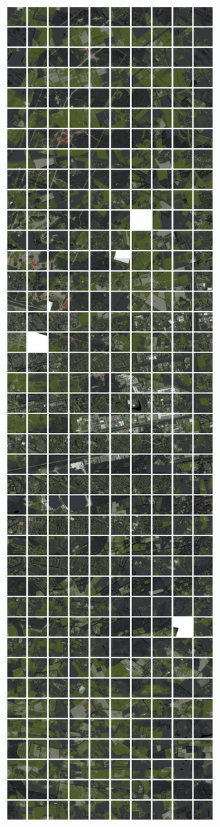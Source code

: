 <html>
<div>
<img src="https://github.com/HakkaTjakka/NL_TILE_MAP/blob/main/18/621/-1025/r.6210.-10250.png" height="44" width="44">
<img src="https://github.com/HakkaTjakka/NL_TILE_MAP/blob/main/18/621/-1025/r.6211.-10250.png" height="44" width="44">
<img src="https://github.com/HakkaTjakka/NL_TILE_MAP/blob/main/18/621/-1025/r.6212.-10250.png" height="44" width="44">
<img src="https://github.com/HakkaTjakka/NL_TILE_MAP/blob/main/18/621/-1025/r.6213.-10250.png" height="44" width="44">
<img src="https://github.com/HakkaTjakka/NL_TILE_MAP/blob/main/18/621/-1025/r.6214.-10250.png" height="44" width="44">
<img src="https://github.com/HakkaTjakka/NL_TILE_MAP/blob/main/18/621/-1025/r.6215.-10250.png" height="44" width="44">
<img src="https://github.com/HakkaTjakka/NL_TILE_MAP/blob/main/18/621/-1025/r.6216.-10250.png" height="44" width="44">
<img src="https://github.com/HakkaTjakka/NL_TILE_MAP/blob/main/18/621/-1025/r.6217.-10250.png" height="44" width="44">
<img src="https://github.com/HakkaTjakka/NL_TILE_MAP/blob/main/18/621/-1025/r.6218.-10250.png" height="44" width="44">
<img src="https://github.com/HakkaTjakka/NL_TILE_MAP/blob/main/18/621/-1025/r.6219.-10250.png" height="44" width="44">
<img src="https://github.com/HakkaTjakka/NL_TILE_MAP/blob/main/18/622/-1025/r.6220.-10250.png" height="44" width="44">
<img src="https://github.com/HakkaTjakka/NL_TILE_MAP/blob/main/18/622/-1025/r.6221.-10250.png" height="44" width="44">
<img src="https://github.com/HakkaTjakka/NL_TILE_MAP/blob/main/18/622/-1025/r.6222.-10250.png" height="44" width="44">
<img src="https://github.com/HakkaTjakka/NL_TILE_MAP/blob/main/18/622/-1025/r.6223.-10250.png" height="44" width="44">
<img src="https://github.com/HakkaTjakka/NL_TILE_MAP/blob/main/18/622/-1025/r.6224.-10250.png" height="44" width="44">
<img src="https://github.com/HakkaTjakka/NL_TILE_MAP/blob/main/18/622/-1025/r.6225.-10250.png" height="44" width="44">
<img src="https://github.com/HakkaTjakka/NL_TILE_MAP/blob/main/18/622/-1025/r.6226.-10250.png" height="44" width="44">
<img src="https://github.com/HakkaTjakka/NL_TILE_MAP/blob/main/18/622/-1025/r.6227.-10250.png" height="44" width="44">
<img src="https://github.com/HakkaTjakka/NL_TILE_MAP/blob/main/18/622/-1025/r.6228.-10250.png" height="44" width="44">
<img src="https://github.com/HakkaTjakka/NL_TILE_MAP/blob/main/18/622/-1025/r.6229.-10250.png" height="44" width="44">
<br>
<img src="https://github.com/HakkaTjakka/NL_TILE_MAP/blob/main/18/621/-1025/r.6210.-10249.png" height="44" width="44">
<img src="https://github.com/HakkaTjakka/NL_TILE_MAP/blob/main/18/621/-1025/r.6211.-10249.png" height="44" width="44">
<img src="https://github.com/HakkaTjakka/NL_TILE_MAP/blob/main/18/621/-1025/r.6212.-10249.png" height="44" width="44">
<img src="https://github.com/HakkaTjakka/NL_TILE_MAP/blob/main/18/621/-1025/r.6213.-10249.png" height="44" width="44">
<img src="https://github.com/HakkaTjakka/NL_TILE_MAP/blob/main/18/621/-1025/r.6214.-10249.png" height="44" width="44">
<img src="https://github.com/HakkaTjakka/NL_TILE_MAP/blob/main/18/621/-1025/r.6215.-10249.png" height="44" width="44">
<img src="https://github.com/HakkaTjakka/NL_TILE_MAP/blob/main/18/621/-1025/r.6216.-10249.png" height="44" width="44">
<img src="https://github.com/HakkaTjakka/NL_TILE_MAP/blob/main/18/621/-1025/r.6217.-10249.png" height="44" width="44">
<img src="https://github.com/HakkaTjakka/NL_TILE_MAP/blob/main/18/621/-1025/r.6218.-10249.png" height="44" width="44">
<img src="https://github.com/HakkaTjakka/NL_TILE_MAP/blob/main/18/621/-1025/r.6219.-10249.png" height="44" width="44">
<img src="https://github.com/HakkaTjakka/NL_TILE_MAP/blob/main/18/622/-1025/r.6220.-10249.png" height="44" width="44">
<img src="https://github.com/HakkaTjakka/NL_TILE_MAP/blob/main/18/622/-1025/r.6221.-10249.png" height="44" width="44">
<img src="https://github.com/HakkaTjakka/NL_TILE_MAP/blob/main/18/622/-1025/r.6222.-10249.png" height="44" width="44">
<img src="https://github.com/HakkaTjakka/NL_TILE_MAP/blob/main/18/622/-1025/r.6223.-10249.png" height="44" width="44">
<img src="https://github.com/HakkaTjakka/NL_TILE_MAP/blob/main/18/622/-1025/r.6224.-10249.png" height="44" width="44">
<img src="https://github.com/HakkaTjakka/NL_TILE_MAP/blob/main/18/622/-1025/r.6225.-10249.png" height="44" width="44">
<img src="https://github.com/HakkaTjakka/NL_TILE_MAP/blob/main/18/622/-1025/r.6226.-10249.png" height="44" width="44">
<img src="https://github.com/HakkaTjakka/NL_TILE_MAP/blob/main/18/622/-1025/r.6227.-10249.png" height="44" width="44">
<img src="https://github.com/HakkaTjakka/NL_TILE_MAP/blob/main/18/622/-1025/r.6228.-10249.png" height="44" width="44">
<img src="https://github.com/HakkaTjakka/NL_TILE_MAP/blob/main/18/622/-1025/r.6229.-10249.png" height="44" width="44">
<br>
<img src="https://github.com/HakkaTjakka/NL_TILE_MAP/blob/main/18/621/-1025/r.6210.-10248.png" height="44" width="44">
<img src="https://github.com/HakkaTjakka/NL_TILE_MAP/blob/main/18/621/-1025/r.6211.-10248.png" height="44" width="44">
<img src="https://github.com/HakkaTjakka/NL_TILE_MAP/blob/main/18/621/-1025/r.6212.-10248.png" height="44" width="44">
<img src="https://github.com/HakkaTjakka/NL_TILE_MAP/blob/main/18/621/-1025/r.6213.-10248.png" height="44" width="44">
<img src="https://github.com/HakkaTjakka/NL_TILE_MAP/blob/main/18/621/-1025/r.6214.-10248.png" height="44" width="44">
<img src="https://github.com/HakkaTjakka/NL_TILE_MAP/blob/main/18/621/-1025/r.6215.-10248.png" height="44" width="44">
<img src="https://github.com/HakkaTjakka/NL_TILE_MAP/blob/main/18/621/-1025/r.6216.-10248.png" height="44" width="44">
<img src="https://github.com/HakkaTjakka/NL_TILE_MAP/blob/main/18/621/-1025/r.6217.-10248.png" height="44" width="44">
<img src="https://github.com/HakkaTjakka/NL_TILE_MAP/blob/main/18/621/-1025/r.6218.-10248.png" height="44" width="44">
<img src="https://github.com/HakkaTjakka/NL_TILE_MAP/blob/main/18/621/-1025/r.6219.-10248.png" height="44" width="44">
<img src="https://github.com/HakkaTjakka/NL_TILE_MAP/blob/main/18/622/-1025/r.6220.-10248.png" height="44" width="44">
<img src="https://github.com/HakkaTjakka/NL_TILE_MAP/blob/main/18/622/-1025/r.6221.-10248.png" height="44" width="44">
<img src="https://github.com/HakkaTjakka/NL_TILE_MAP/blob/main/18/622/-1025/r.6222.-10248.png" height="44" width="44">
<img src="https://github.com/HakkaTjakka/NL_TILE_MAP/blob/main/18/622/-1025/r.6223.-10248.png" height="44" width="44">
<img src="https://github.com/HakkaTjakka/NL_TILE_MAP/blob/main/18/622/-1025/r.6224.-10248.png" height="44" width="44">
<img src="https://github.com/HakkaTjakka/NL_TILE_MAP/blob/main/18/622/-1025/r.6225.-10248.png" height="44" width="44">
<img src="https://github.com/HakkaTjakka/NL_TILE_MAP/blob/main/18/622/-1025/r.6226.-10248.png" height="44" width="44">
<img src="https://github.com/HakkaTjakka/NL_TILE_MAP/blob/main/18/622/-1025/r.6227.-10248.png" height="44" width="44">
<img src="https://github.com/HakkaTjakka/NL_TILE_MAP/blob/main/18/622/-1025/r.6228.-10248.png" height="44" width="44">
<img src="https://github.com/HakkaTjakka/NL_TILE_MAP/blob/main/18/622/-1025/r.6229.-10248.png" height="44" width="44">
<br>
<img src="https://github.com/HakkaTjakka/NL_TILE_MAP/blob/main/18/621/-1025/r.6210.-10247.png" height="44" width="44">
<img src="https://github.com/HakkaTjakka/NL_TILE_MAP/blob/main/18/621/-1025/r.6211.-10247.png" height="44" width="44">
<img src="https://github.com/HakkaTjakka/NL_TILE_MAP/blob/main/18/621/-1025/r.6212.-10247.png" height="44" width="44">
<img src="https://github.com/HakkaTjakka/NL_TILE_MAP/blob/main/18/621/-1025/r.6213.-10247.png" height="44" width="44">
<img src="https://github.com/HakkaTjakka/NL_TILE_MAP/blob/main/18/621/-1025/r.6214.-10247.png" height="44" width="44">
<img src="https://github.com/HakkaTjakka/NL_TILE_MAP/blob/main/18/621/-1025/r.6215.-10247.png" height="44" width="44">
<img src="https://github.com/HakkaTjakka/NL_TILE_MAP/blob/main/18/621/-1025/r.6216.-10247.png" height="44" width="44">
<img src="https://github.com/HakkaTjakka/NL_TILE_MAP/blob/main/18/621/-1025/r.6217.-10247.png" height="44" width="44">
<img src="https://github.com/HakkaTjakka/NL_TILE_MAP/blob/main/18/621/-1025/r.6218.-10247.png" height="44" width="44">
<img src="https://github.com/HakkaTjakka/NL_TILE_MAP/blob/main/18/621/-1025/r.6219.-10247.png" height="44" width="44">
<img src="https://github.com/HakkaTjakka/NL_TILE_MAP/blob/main/18/622/-1025/r.6220.-10247.png" height="44" width="44">
<img src="https://github.com/HakkaTjakka/NL_TILE_MAP/blob/main/18/622/-1025/r.6221.-10247.png" height="44" width="44">
<img src="https://github.com/HakkaTjakka/NL_TILE_MAP/blob/main/18/622/-1025/r.6222.-10247.png" height="44" width="44">
<img src="https://github.com/HakkaTjakka/NL_TILE_MAP/blob/main/18/622/-1025/r.6223.-10247.png" height="44" width="44">
<img src="https://github.com/HakkaTjakka/NL_TILE_MAP/blob/main/18/622/-1025/r.6224.-10247.png" height="44" width="44">
<img src="https://github.com/HakkaTjakka/NL_TILE_MAP/blob/main/18/622/-1025/r.6225.-10247.png" height="44" width="44">
<img src="https://github.com/HakkaTjakka/NL_TILE_MAP/blob/main/18/622/-1025/r.6226.-10247.png" height="44" width="44">
<img src="https://github.com/HakkaTjakka/NL_TILE_MAP/blob/main/18/622/-1025/r.6227.-10247.png" height="44" width="44">
<img src="https://github.com/HakkaTjakka/NL_TILE_MAP/blob/main/18/622/-1025/r.6228.-10247.png" height="44" width="44">
<img src="https://github.com/HakkaTjakka/NL_TILE_MAP/blob/main/18/622/-1025/r.6229.-10247.png" height="44" width="44">
<br>
<img src="https://github.com/HakkaTjakka/NL_TILE_MAP/blob/main/18/621/-1025/r.6210.-10246.png" height="44" width="44">
<img src="https://github.com/HakkaTjakka/NL_TILE_MAP/blob/main/18/621/-1025/r.6211.-10246.png" height="44" width="44">
<img src="https://github.com/HakkaTjakka/NL_TILE_MAP/blob/main/18/621/-1025/r.6212.-10246.png" height="44" width="44">
<img src="https://github.com/HakkaTjakka/NL_TILE_MAP/blob/main/18/621/-1025/r.6213.-10246.png" height="44" width="44">
<img src="https://github.com/HakkaTjakka/NL_TILE_MAP/blob/main/18/621/-1025/r.6214.-10246.png" height="44" width="44">
<img src="https://github.com/HakkaTjakka/NL_TILE_MAP/blob/main/18/621/-1025/r.6215.-10246.png" height="44" width="44">
<img src="https://github.com/HakkaTjakka/NL_TILE_MAP/blob/main/18/621/-1025/r.6216.-10246.png" height="44" width="44">
<img src="https://github.com/HakkaTjakka/NL_TILE_MAP/blob/main/18/621/-1025/r.6217.-10246.png" height="44" width="44">
<img src="https://github.com/HakkaTjakka/NL_TILE_MAP/blob/main/18/621/-1025/r.6218.-10246.png" height="44" width="44">
<img src="https://github.com/HakkaTjakka/NL_TILE_MAP/blob/main/18/621/-1025/r.6219.-10246.png" height="44" width="44">
<img src="https://github.com/HakkaTjakka/NL_TILE_MAP/blob/main/18/622/-1025/r.6220.-10246.png" height="44" width="44">
<img src="https://github.com/HakkaTjakka/NL_TILE_MAP/blob/main/18/622/-1025/r.6221.-10246.png" height="44" width="44">
<img src="https://github.com/HakkaTjakka/NL_TILE_MAP/blob/main/18/622/-1025/r.6222.-10246.png" height="44" width="44">
<img src="https://github.com/HakkaTjakka/NL_TILE_MAP/blob/main/18/622/-1025/r.6223.-10246.png" height="44" width="44">
<img src="https://github.com/HakkaTjakka/NL_TILE_MAP/blob/main/18/622/-1025/r.6224.-10246.png" height="44" width="44">
<img src="https://github.com/HakkaTjakka/NL_TILE_MAP/blob/main/18/622/-1025/r.6225.-10246.png" height="44" width="44">
<img src="https://github.com/HakkaTjakka/NL_TILE_MAP/blob/main/18/622/-1025/r.6226.-10246.png" height="44" width="44">
<img src="https://github.com/HakkaTjakka/NL_TILE_MAP/blob/main/18/622/-1025/r.6227.-10246.png" height="44" width="44">
<img src="https://github.com/HakkaTjakka/NL_TILE_MAP/blob/main/18/622/-1025/r.6228.-10246.png" height="44" width="44">
<img src="https://github.com/HakkaTjakka/NL_TILE_MAP/blob/main/18/622/-1025/r.6229.-10246.png" height="44" width="44">
<br>
<img src="https://github.com/HakkaTjakka/NL_TILE_MAP/blob/main/18/621/-1025/r.6210.-10245.png" height="44" width="44">
<img src="https://github.com/HakkaTjakka/NL_TILE_MAP/blob/main/18/621/-1025/r.6211.-10245.png" height="44" width="44">
<img src="https://github.com/HakkaTjakka/NL_TILE_MAP/blob/main/18/621/-1025/r.6212.-10245.png" height="44" width="44">
<img src="https://github.com/HakkaTjakka/NL_TILE_MAP/blob/main/18/621/-1025/r.6213.-10245.png" height="44" width="44">
<img src="https://github.com/HakkaTjakka/NL_TILE_MAP/blob/main/18/621/-1025/r.6214.-10245.png" height="44" width="44">
<img src="https://github.com/HakkaTjakka/NL_TILE_MAP/blob/main/18/621/-1025/r.6215.-10245.png" height="44" width="44">
<img src="https://github.com/HakkaTjakka/NL_TILE_MAP/blob/main/18/621/-1025/r.6216.-10245.png" height="44" width="44">
<img src="https://github.com/HakkaTjakka/NL_TILE_MAP/blob/main/18/621/-1025/r.6217.-10245.png" height="44" width="44">
<img src="https://github.com/HakkaTjakka/NL_TILE_MAP/blob/main/18/621/-1025/r.6218.-10245.png" height="44" width="44">
<img src="https://github.com/HakkaTjakka/NL_TILE_MAP/blob/main/18/621/-1025/r.6219.-10245.png" height="44" width="44">
<img src="https://github.com/HakkaTjakka/NL_TILE_MAP/blob/main/18/622/-1025/r.6220.-10245.png" height="44" width="44">
<img src="https://github.com/HakkaTjakka/NL_TILE_MAP/blob/main/18/622/-1025/r.6221.-10245.png" height="44" width="44">
<img src="https://github.com/HakkaTjakka/NL_TILE_MAP/blob/main/18/622/-1025/r.6222.-10245.png" height="44" width="44">
<img src="https://github.com/HakkaTjakka/NL_TILE_MAP/blob/main/18/622/-1025/r.6223.-10245.png" height="44" width="44">
<img src="https://github.com/HakkaTjakka/NL_TILE_MAP/blob/main/18/622/-1025/r.6224.-10245.png" height="44" width="44">
<img src="https://github.com/HakkaTjakka/NL_TILE_MAP/blob/main/18/622/-1025/r.6225.-10245.png" height="44" width="44">
<img src="https://github.com/HakkaTjakka/NL_TILE_MAP/blob/main/18/622/-1025/r.6226.-10245.png" height="44" width="44">
<img src="https://github.com/HakkaTjakka/NL_TILE_MAP/blob/main/18/622/-1025/r.6227.-10245.png" height="44" width="44">
<img src="https://github.com/HakkaTjakka/NL_TILE_MAP/blob/main/18/622/-1025/r.6228.-10245.png" height="44" width="44">
<img src="https://github.com/HakkaTjakka/NL_TILE_MAP/blob/main/18/622/-1025/r.6229.-10245.png" height="44" width="44">
<br>
<img src="https://github.com/HakkaTjakka/NL_TILE_MAP/blob/main/18/621/-1025/r.6210.-10244.png" height="44" width="44">
<img src="https://github.com/HakkaTjakka/NL_TILE_MAP/blob/main/18/621/-1025/r.6211.-10244.png" height="44" width="44">
<img src="https://github.com/HakkaTjakka/NL_TILE_MAP/blob/main/18/621/-1025/r.6212.-10244.png" height="44" width="44">
<img src="https://github.com/HakkaTjakka/NL_TILE_MAP/blob/main/18/621/-1025/r.6213.-10244.png" height="44" width="44">
<img src="https://github.com/HakkaTjakka/NL_TILE_MAP/blob/main/18/621/-1025/r.6214.-10244.png" height="44" width="44">
<img src="https://github.com/HakkaTjakka/NL_TILE_MAP/blob/main/18/621/-1025/r.6215.-10244.png" height="44" width="44">
<img src="https://github.com/HakkaTjakka/NL_TILE_MAP/blob/main/18/621/-1025/r.6216.-10244.png" height="44" width="44">
<img src="https://github.com/HakkaTjakka/NL_TILE_MAP/blob/main/18/621/-1025/r.6217.-10244.png" height="44" width="44">
<img src="https://github.com/HakkaTjakka/NL_TILE_MAP/blob/main/18/621/-1025/r.6218.-10244.png" height="44" width="44">
<img src="https://github.com/HakkaTjakka/NL_TILE_MAP/blob/main/18/621/-1025/r.6219.-10244.png" height="44" width="44">
<img src="https://github.com/HakkaTjakka/NL_TILE_MAP/blob/main/18/622/-1025/r.6220.-10244.png" height="44" width="44">
<img src="https://github.com/HakkaTjakka/NL_TILE_MAP/blob/main/18/622/-1025/r.6221.-10244.png" height="44" width="44">
<img src="https://github.com/HakkaTjakka/NL_TILE_MAP/blob/main/18/622/-1025/r.6222.-10244.png" height="44" width="44">
<img src="https://github.com/HakkaTjakka/NL_TILE_MAP/blob/main/18/622/-1025/r.6223.-10244.png" height="44" width="44">
<img src="https://github.com/HakkaTjakka/NL_TILE_MAP/blob/main/18/622/-1025/r.6224.-10244.png" height="44" width="44">
<img src="https://github.com/HakkaTjakka/NL_TILE_MAP/blob/main/18/622/-1025/r.6225.-10244.png" height="44" width="44">
<img src="https://github.com/HakkaTjakka/NL_TILE_MAP/blob/main/18/622/-1025/r.6226.-10244.png" height="44" width="44">
<img src="https://github.com/HakkaTjakka/NL_TILE_MAP/blob/main/18/622/-1025/r.6227.-10244.png" height="44" width="44">
<img src="https://github.com/HakkaTjakka/NL_TILE_MAP/blob/main/18/622/-1025/r.6228.-10244.png" height="44" width="44">
<img src="https://github.com/HakkaTjakka/NL_TILE_MAP/blob/main/18/622/-1025/r.6229.-10244.png" height="44" width="44">
<br>
<img src="https://github.com/HakkaTjakka/NL_TILE_MAP/blob/main/18/621/-1025/r.6210.-10243.png" height="44" width="44">
<img src="https://github.com/HakkaTjakka/NL_TILE_MAP/blob/main/18/621/-1025/r.6211.-10243.png" height="44" width="44">
<img src="https://github.com/HakkaTjakka/NL_TILE_MAP/blob/main/18/621/-1025/r.6212.-10243.png" height="44" width="44">
<img src="https://github.com/HakkaTjakka/NL_TILE_MAP/blob/main/18/621/-1025/r.6213.-10243.png" height="44" width="44">
<img src="https://github.com/HakkaTjakka/NL_TILE_MAP/blob/main/18/621/-1025/r.6214.-10243.png" height="44" width="44">
<img src="https://github.com/HakkaTjakka/NL_TILE_MAP/blob/main/18/621/-1025/r.6215.-10243.png" height="44" width="44">
<img src="https://github.com/HakkaTjakka/NL_TILE_MAP/blob/main/18/621/-1025/r.6216.-10243.png" height="44" width="44">
<img src="https://github.com/HakkaTjakka/NL_TILE_MAP/blob/main/18/621/-1025/r.6217.-10243.png" height="44" width="44">
<img src="https://github.com/HakkaTjakka/NL_TILE_MAP/blob/main/18/621/-1025/r.6218.-10243.png" height="44" width="44">
<img src="https://github.com/HakkaTjakka/NL_TILE_MAP/blob/main/18/621/-1025/r.6219.-10243.png" height="44" width="44">
<img src="https://github.com/HakkaTjakka/NL_TILE_MAP/blob/main/18/622/-1025/r.6220.-10243.png" height="44" width="44">
<img src="https://github.com/HakkaTjakka/NL_TILE_MAP/blob/main/18/622/-1025/r.6221.-10243.png" height="44" width="44">
<img src="https://github.com/HakkaTjakka/NL_TILE_MAP/blob/main/18/622/-1025/r.6222.-10243.png" height="44" width="44">
<img src="https://github.com/HakkaTjakka/NL_TILE_MAP/blob/main/18/622/-1025/r.6223.-10243.png" height="44" width="44">
<img src="https://github.com/HakkaTjakka/NL_TILE_MAP/blob/main/18/622/-1025/r.6224.-10243.png" height="44" width="44">
<img src="https://github.com/HakkaTjakka/NL_TILE_MAP/blob/main/18/622/-1025/r.6225.-10243.png" height="44" width="44">
<img src="https://github.com/HakkaTjakka/NL_TILE_MAP/blob/main/18/622/-1025/r.6226.-10243.png" height="44" width="44">
<img src="https://github.com/HakkaTjakka/NL_TILE_MAP/blob/main/18/622/-1025/r.6227.-10243.png" height="44" width="44">
<img src="https://github.com/HakkaTjakka/NL_TILE_MAP/blob/main/18/622/-1025/r.6228.-10243.png" height="44" width="44">
<img src="https://github.com/HakkaTjakka/NL_TILE_MAP/blob/main/18/622/-1025/r.6229.-10243.png" height="44" width="44">
<br>
<img src="https://github.com/HakkaTjakka/NL_TILE_MAP/blob/main/18/621/-1025/r.6210.-10242.png" height="44" width="44">
<img src="https://github.com/HakkaTjakka/NL_TILE_MAP/blob/main/18/621/-1025/r.6211.-10242.png" height="44" width="44">
<img src="https://github.com/HakkaTjakka/NL_TILE_MAP/blob/main/18/621/-1025/r.6212.-10242.png" height="44" width="44">
<img src="https://github.com/HakkaTjakka/NL_TILE_MAP/blob/main/18/621/-1025/r.6213.-10242.png" height="44" width="44">
<img src="https://github.com/HakkaTjakka/NL_TILE_MAP/blob/main/18/621/-1025/r.6214.-10242.png" height="44" width="44">
<img src="https://github.com/HakkaTjakka/NL_TILE_MAP/blob/main/18/621/-1025/r.6215.-10242.png" height="44" width="44">
<img src="https://github.com/HakkaTjakka/NL_TILE_MAP/blob/main/18/621/-1025/r.6216.-10242.png" height="44" width="44">
<img src="https://github.com/HakkaTjakka/NL_TILE_MAP/blob/main/18/621/-1025/r.6217.-10242.png" height="44" width="44">
<img src="https://github.com/HakkaTjakka/NL_TILE_MAP/blob/main/18/621/-1025/r.6218.-10242.png" height="44" width="44">
<img src="https://github.com/HakkaTjakka/NL_TILE_MAP/blob/main/18/621/-1025/r.6219.-10242.png" height="44" width="44">
<img src="https://github.com/HakkaTjakka/NL_TILE_MAP/blob/main/18/622/-1025/r.6220.-10242.png" height="44" width="44">
<img src="https://github.com/HakkaTjakka/NL_TILE_MAP/blob/main/18/622/-1025/r.6221.-10242.png" height="44" width="44">
<img src="https://github.com/HakkaTjakka/NL_TILE_MAP/blob/main/18/622/-1025/r.6222.-10242.png" height="44" width="44">
<img src="https://github.com/HakkaTjakka/NL_TILE_MAP/blob/main/18/622/-1025/r.6223.-10242.png" height="44" width="44">
<img src="https://github.com/HakkaTjakka/NL_TILE_MAP/blob/main/18/622/-1025/r.6224.-10242.png" height="44" width="44">
<img src="https://github.com/HakkaTjakka/NL_TILE_MAP/blob/main/18/622/-1025/r.6225.-10242.png" height="44" width="44">
<img src="https://github.com/HakkaTjakka/NL_TILE_MAP/blob/main/18/622/-1025/r.6226.-10242.png" height="44" width="44">
<img src="https://github.com/HakkaTjakka/NL_TILE_MAP/blob/main/18/622/-1025/r.6227.-10242.png" height="44" width="44">
<img src="https://github.com/HakkaTjakka/NL_TILE_MAP/blob/main/18/622/-1025/r.6228.-10242.png" height="44" width="44">
<img src="https://github.com/HakkaTjakka/NL_TILE_MAP/blob/main/18/622/-1025/r.6229.-10242.png" height="44" width="44">
<br>
<img src="https://github.com/HakkaTjakka/NL_TILE_MAP/blob/main/18/621/-1025/r.6210.-10241.png" height="44" width="44">
<img src="https://github.com/HakkaTjakka/NL_TILE_MAP/blob/main/18/621/-1025/r.6211.-10241.png" height="44" width="44">
<img src="https://github.com/HakkaTjakka/NL_TILE_MAP/blob/main/18/621/-1025/r.6212.-10241.png" height="44" width="44">
<img src="https://github.com/HakkaTjakka/NL_TILE_MAP/blob/main/18/621/-1025/r.6213.-10241.png" height="44" width="44">
<img src="https://github.com/HakkaTjakka/NL_TILE_MAP/blob/main/18/621/-1025/r.6214.-10241.png" height="44" width="44">
<img src="https://github.com/HakkaTjakka/NL_TILE_MAP/blob/main/18/621/-1025/r.6215.-10241.png" height="44" width="44">
<img src="https://github.com/HakkaTjakka/NL_TILE_MAP/blob/main/18/621/-1025/r.6216.-10241.png" height="44" width="44">
<img src="https://github.com/HakkaTjakka/NL_TILE_MAP/blob/main/18/621/-1025/r.6217.-10241.png" height="44" width="44">
<img src="https://github.com/HakkaTjakka/NL_TILE_MAP/blob/main/18/621/-1025/r.6218.-10241.png" height="44" width="44">
<img src="https://github.com/HakkaTjakka/NL_TILE_MAP/blob/main/18/621/-1025/r.6219.-10241.png" height="44" width="44">
<img src="https://github.com/HakkaTjakka/NL_TILE_MAP/blob/main/18/622/-1025/r.6220.-10241.png" height="44" width="44">
<img src="https://github.com/HakkaTjakka/NL_TILE_MAP/blob/main/18/622/-1025/r.6221.-10241.png" height="44" width="44">
<img src="https://github.com/HakkaTjakka/NL_TILE_MAP/blob/main/18/622/-1025/r.6222.-10241.png" height="44" width="44">
<img src="https://github.com/HakkaTjakka/NL_TILE_MAP/blob/main/18/622/-1025/r.6223.-10241.png" height="44" width="44">
<img src="https://github.com/HakkaTjakka/NL_TILE_MAP/blob/main/18/622/-1025/r.6224.-10241.png" height="44" width="44">
<img src="https://github.com/HakkaTjakka/NL_TILE_MAP/blob/main/18/622/-1025/r.6225.-10241.png" height="44" width="44">
<img src="https://github.com/HakkaTjakka/NL_TILE_MAP/blob/main/18/622/-1025/r.6226.-10241.png" height="44" width="44">
<img src="https://github.com/HakkaTjakka/NL_TILE_MAP/blob/main/18/622/-1025/r.6227.-10241.png" height="44" width="44">
<img src="https://github.com/HakkaTjakka/NL_TILE_MAP/blob/main/18/622/-1025/r.6228.-10241.png" height="44" width="44">
<img src="https://github.com/HakkaTjakka/NL_TILE_MAP/blob/main/18/622/-1025/r.6229.-10241.png" height="44" width="44">
<br>
<img src="https://github.com/HakkaTjakka/NL_TILE_MAP/blob/main/18/621/-1024/r.6210.-10240.png" height="44" width="44">
<img src="https://github.com/HakkaTjakka/NL_TILE_MAP/blob/main/18/621/-1024/r.6211.-10240.png" height="44" width="44">
<img src="https://github.com/HakkaTjakka/NL_TILE_MAP/blob/main/18/621/-1024/r.6212.-10240.png" height="44" width="44">
<img src="https://github.com/HakkaTjakka/NL_TILE_MAP/blob/main/18/621/-1024/r.6213.-10240.png" height="44" width="44">
<img src="https://github.com/HakkaTjakka/NL_TILE_MAP/blob/main/18/621/-1024/r.6214.-10240.png" height="44" width="44">
<img src="https://github.com/HakkaTjakka/NL_TILE_MAP/blob/main/18/621/-1024/r.6215.-10240.png" height="44" width="44">
<img src="https://github.com/HakkaTjakka/NL_TILE_MAP/blob/main/18/621/-1024/r.6216.-10240.png" height="44" width="44">
<img src="https://github.com/HakkaTjakka/NL_TILE_MAP/blob/main/18/621/-1024/r.6217.-10240.png" height="44" width="44">
<img src="https://github.com/HakkaTjakka/NL_TILE_MAP/blob/main/18/621/-1024/r.6218.-10240.png" height="44" width="44">
<img src="https://github.com/HakkaTjakka/NL_TILE_MAP/blob/main/18/621/-1024/r.6219.-10240.png" height="44" width="44">
<img src="https://github.com/HakkaTjakka/NL_TILE_MAP/blob/main/18/622/-1024/r.6220.-10240.png" height="44" width="44">
<img src="https://github.com/HakkaTjakka/NL_TILE_MAP/blob/main/18/622/-1024/r.6221.-10240.png" height="44" width="44">
<img src="https://github.com/HakkaTjakka/NL_TILE_MAP/blob/main/18/622/-1024/r.6222.-10240.png" height="44" width="44">
<img src="https://github.com/HakkaTjakka/NL_TILE_MAP/blob/main/18/622/-1024/r.6223.-10240.png" height="44" width="44">
<img src="https://github.com/HakkaTjakka/NL_TILE_MAP/blob/main/18/622/-1024/r.6224.-10240.png" height="44" width="44">
<img src="https://github.com/HakkaTjakka/NL_TILE_MAP/blob/main/18/622/-1024/r.6225.-10240.png" height="44" width="44">
<img src="https://github.com/HakkaTjakka/NL_TILE_MAP/blob/main/18/622/-1024/r.6226.-10240.png" height="44" width="44">
<img src="https://github.com/HakkaTjakka/NL_TILE_MAP/blob/main/18/622/-1024/r.6227.-10240.png" height="44" width="44">
<img src="https://github.com/HakkaTjakka/NL_TILE_MAP/blob/main/18/622/-1024/r.6228.-10240.png" height="44" width="44">
<img src="https://github.com/HakkaTjakka/NL_TILE_MAP/blob/main/18/622/-1024/r.6229.-10240.png" height="44" width="44">
<br>
<img src="https://github.com/HakkaTjakka/NL_TILE_MAP/blob/main/18/621/-1024/r.6210.-10239.png" height="44" width="44">
<img src="https://github.com/HakkaTjakka/NL_TILE_MAP/blob/main/18/621/-1024/r.6211.-10239.png" height="44" width="44">
<img src="https://github.com/HakkaTjakka/NL_TILE_MAP/blob/main/18/621/-1024/r.6212.-10239.png" height="44" width="44">
<img src="https://github.com/HakkaTjakka/NL_TILE_MAP/blob/main/18/621/-1024/r.6213.-10239.png" height="44" width="44">
<img src="https://github.com/HakkaTjakka/NL_TILE_MAP/blob/main/18/621/-1024/r.6214.-10239.png" height="44" width="44">
<img src="https://github.com/HakkaTjakka/NL_TILE_MAP/blob/main/18/621/-1024/r.6215.-10239.png" height="44" width="44">
<img src="https://github.com/HakkaTjakka/NL_TILE_MAP/blob/main/18/621/-1024/r.6216.-10239.png" height="44" width="44">
<img src="https://github.com/HakkaTjakka/NL_TILE_MAP/blob/main/18/621/-1024/r.6217.-10239.png" height="44" width="44">
<img src="https://github.com/HakkaTjakka/NL_TILE_MAP/blob/main/18/621/-1024/r.6218.-10239.png" height="44" width="44">
<img src="https://github.com/HakkaTjakka/NL_TILE_MAP/blob/main/18/621/-1024/r.6219.-10239.png" height="44" width="44">
<img src="https://github.com/HakkaTjakka/NL_TILE_MAP/blob/main/18/622/-1024/r.6220.-10239.png" height="44" width="44">
<img src="https://github.com/HakkaTjakka/NL_TILE_MAP/blob/main/18/622/-1024/r.6221.-10239.png" height="44" width="44">
<img src="https://github.com/HakkaTjakka/NL_TILE_MAP/blob/main/18/622/-1024/r.6222.-10239.png" height="44" width="44">
<img src="https://github.com/HakkaTjakka/NL_TILE_MAP/blob/main/18/622/-1024/r.6223.-10239.png" height="44" width="44">
<img src="https://github.com/HakkaTjakka/NL_TILE_MAP/blob/main/18/622/-1024/r.6224.-10239.png" height="44" width="44">
<img src="https://github.com/HakkaTjakka/NL_TILE_MAP/blob/main/18/622/-1024/r.6225.-10239.png" height="44" width="44">
<img src="https://github.com/HakkaTjakka/NL_TILE_MAP/blob/main/18/622/-1024/r.6226.-10239.png" height="44" width="44">
<img src="https://github.com/HakkaTjakka/NL_TILE_MAP/blob/main/18/622/-1024/r.6227.-10239.png" height="44" width="44">
<img src="https://github.com/HakkaTjakka/NL_TILE_MAP/blob/main/18/622/-1024/r.6228.-10239.png" height="44" width="44">
<img src="https://github.com/HakkaTjakka/NL_TILE_MAP/blob/main/18/622/-1024/r.6229.-10239.png" height="44" width="44">
<br>
<img src="https://github.com/HakkaTjakka/NL_TILE_MAP/blob/main/18/621/-1024/r.6210.-10238.png" height="44" width="44">
<img src="https://github.com/HakkaTjakka/NL_TILE_MAP/blob/main/18/621/-1024/r.6211.-10238.png" height="44" width="44">
<img src="https://github.com/HakkaTjakka/NL_TILE_MAP/blob/main/18/621/-1024/r.6212.-10238.png" height="44" width="44">
<img src="https://github.com/HakkaTjakka/NL_TILE_MAP/blob/main/18/621/-1024/r.6213.-10238.png" height="44" width="44">
<img src="https://github.com/HakkaTjakka/NL_TILE_MAP/blob/main/18/621/-1024/r.6214.-10238.png" height="44" width="44">
<img src="https://github.com/HakkaTjakka/NL_TILE_MAP/blob/main/18/621/-1024/r.6215.-10238.png" height="44" width="44">
<img src="https://github.com/HakkaTjakka/NL_TILE_MAP/blob/main/18/621/-1024/r.6216.-10238.png" height="44" width="44">
<img src="https://github.com/HakkaTjakka/NL_TILE_MAP/blob/main/18/621/-1024/r.6217.-10238.png" height="44" width="44">
<img src="https://github.com/HakkaTjakka/NL_TILE_MAP/blob/main/18/621/-1024/r.6218.-10238.png" height="44" width="44">
<img src="https://github.com/HakkaTjakka/NL_TILE_MAP/blob/main/18/621/-1024/r.6219.-10238.png" height="44" width="44">
<img src="https://github.com/HakkaTjakka/NL_TILE_MAP/blob/main/18/622/-1024/r.6220.-10238.png" height="44" width="44">
<img src="https://github.com/HakkaTjakka/NL_TILE_MAP/blob/main/18/622/-1024/r.6221.-10238.png" height="44" width="44">
<img src="https://github.com/HakkaTjakka/NL_TILE_MAP/blob/main/18/622/-1024/r.6222.-10238.png" height="44" width="44">
<img src="https://github.com/HakkaTjakka/NL_TILE_MAP/blob/main/18/622/-1024/r.6223.-10238.png" height="44" width="44">
<img src="https://github.com/HakkaTjakka/NL_TILE_MAP/blob/main/18/622/-1024/r.6224.-10238.png" height="44" width="44">
<img src="https://github.com/HakkaTjakka/NL_TILE_MAP/blob/main/18/622/-1024/r.6225.-10238.png" height="44" width="44">
<img src="https://github.com/HakkaTjakka/NL_TILE_MAP/blob/main/18/622/-1024/r.6226.-10238.png" height="44" width="44">
<img src="https://github.com/HakkaTjakka/NL_TILE_MAP/blob/main/18/622/-1024/r.6227.-10238.png" height="44" width="44">
<img src="https://github.com/HakkaTjakka/NL_TILE_MAP/blob/main/18/622/-1024/r.6228.-10238.png" height="44" width="44">
<img src="https://github.com/HakkaTjakka/NL_TILE_MAP/blob/main/18/622/-1024/r.6229.-10238.png" height="44" width="44">
<br>
<img src="https://github.com/HakkaTjakka/NL_TILE_MAP/blob/main/18/621/-1024/r.6210.-10237.png" height="44" width="44">
<img src="https://github.com/HakkaTjakka/NL_TILE_MAP/blob/main/18/621/-1024/r.6211.-10237.png" height="44" width="44">
<img src="https://github.com/HakkaTjakka/NL_TILE_MAP/blob/main/18/621/-1024/r.6212.-10237.png" height="44" width="44">
<img src="https://github.com/HakkaTjakka/NL_TILE_MAP/blob/main/18/621/-1024/r.6213.-10237.png" height="44" width="44">
<img src="https://github.com/HakkaTjakka/NL_TILE_MAP/blob/main/18/621/-1024/r.6214.-10237.png" height="44" width="44">
<img src="https://github.com/HakkaTjakka/NL_TILE_MAP/blob/main/18/621/-1024/r.6215.-10237.png" height="44" width="44">
<img src="https://github.com/HakkaTjakka/NL_TILE_MAP/blob/main/18/621/-1024/r.6216.-10237.png" height="44" width="44">
<img src="https://github.com/HakkaTjakka/NL_TILE_MAP/blob/main/18/621/-1024/r.6217.-10237.png" height="44" width="44">
<img src="https://github.com/HakkaTjakka/NL_TILE_MAP/blob/main/18/621/-1024/r.6218.-10237.png" height="44" width="44">
<img src="https://github.com/HakkaTjakka/NL_TILE_MAP/blob/main/18/621/-1024/r.6219.-10237.png" height="44" width="44">
<img src="https://github.com/HakkaTjakka/NL_TILE_MAP/blob/main/18/622/-1024/r.6220.-10237.png" height="44" width="44">
<img src="https://github.com/HakkaTjakka/NL_TILE_MAP/blob/main/18/622/-1024/r.6221.-10237.png" height="44" width="44">
<img src="https://github.com/HakkaTjakka/NL_TILE_MAP/blob/main/18/622/-1024/r.6222.-10237.png" height="44" width="44">
<img src="https://github.com/HakkaTjakka/NL_TILE_MAP/blob/main/18/622/-1024/r.6223.-10237.png" height="44" width="44">
<img src="https://github.com/HakkaTjakka/NL_TILE_MAP/blob/main/18/622/-1024/r.6224.-10237.png" height="44" width="44">
<img src="https://github.com/HakkaTjakka/NL_TILE_MAP/blob/main/18/622/-1024/r.6225.-10237.png" height="44" width="44">
<img src="https://github.com/HakkaTjakka/NL_TILE_MAP/blob/main/18/622/-1024/r.6226.-10237.png" height="44" width="44">
<img src="https://github.com/HakkaTjakka/NL_TILE_MAP/blob/main/18/622/-1024/r.6227.-10237.png" height="44" width="44">
<img src="https://github.com/HakkaTjakka/NL_TILE_MAP/blob/main/18/622/-1024/r.6228.-10237.png" height="44" width="44">
<img src="https://github.com/HakkaTjakka/NL_TILE_MAP/blob/main/18/622/-1024/r.6229.-10237.png" height="44" width="44">
<br>
<img src="https://github.com/HakkaTjakka/NL_TILE_MAP/blob/main/18/621/-1024/r.6210.-10236.png" height="44" width="44">
<img src="https://github.com/HakkaTjakka/NL_TILE_MAP/blob/main/18/621/-1024/r.6211.-10236.png" height="44" width="44">
<img src="https://github.com/HakkaTjakka/NL_TILE_MAP/blob/main/18/621/-1024/r.6212.-10236.png" height="44" width="44">
<img src="https://github.com/HakkaTjakka/NL_TILE_MAP/blob/main/18/621/-1024/r.6213.-10236.png" height="44" width="44">
<img src="https://github.com/HakkaTjakka/NL_TILE_MAP/blob/main/18/621/-1024/r.6214.-10236.png" height="44" width="44">
<img src="https://github.com/HakkaTjakka/NL_TILE_MAP/blob/main/18/621/-1024/r.6215.-10236.png" height="44" width="44">
<img src="https://github.com/HakkaTjakka/NL_TILE_MAP/blob/main/18/621/-1024/r.6216.-10236.png" height="44" width="44">
<img src="https://github.com/HakkaTjakka/NL_TILE_MAP/blob/main/18/621/-1024/r.6217.-10236.png" height="44" width="44">
<img src="https://github.com/HakkaTjakka/NL_TILE_MAP/blob/main/18/621/-1024/r.6218.-10236.png" height="44" width="44">
<img src="https://github.com/HakkaTjakka/NL_TILE_MAP/blob/main/18/621/-1024/r.6219.-10236.png" height="44" width="44">
<img src="https://github.com/HakkaTjakka/NL_TILE_MAP/blob/main/18/622/-1024/r.6220.-10236.png" height="44" width="44">
<img src="https://github.com/HakkaTjakka/NL_TILE_MAP/blob/main/18/622/-1024/r.6221.-10236.png" height="44" width="44">
<img src="https://github.com/HakkaTjakka/NL_TILE_MAP/blob/main/18/622/-1024/r.6222.-10236.png" height="44" width="44">
<img src="https://github.com/HakkaTjakka/NL_TILE_MAP/blob/main/18/622/-1024/r.6223.-10236.png" height="44" width="44">
<img src="https://github.com/HakkaTjakka/NL_TILE_MAP/blob/main/18/622/-1024/r.6224.-10236.png" height="44" width="44">
<img src="https://github.com/HakkaTjakka/NL_TILE_MAP/blob/main/18/622/-1024/r.6225.-10236.png" height="44" width="44">
<img src="https://github.com/HakkaTjakka/NL_TILE_MAP/blob/main/18/622/-1024/r.6226.-10236.png" height="44" width="44">
<img src="https://github.com/HakkaTjakka/NL_TILE_MAP/blob/main/18/622/-1024/r.6227.-10236.png" height="44" width="44">
<img src="https://github.com/HakkaTjakka/NL_TILE_MAP/blob/main/18/622/-1024/r.6228.-10236.png" height="44" width="44">
<img src="https://github.com/HakkaTjakka/NL_TILE_MAP/blob/main/18/622/-1024/r.6229.-10236.png" height="44" width="44">
<br>
<img src="https://github.com/HakkaTjakka/NL_TILE_MAP/blob/main/18/621/-1024/r.6210.-10235.png" height="44" width="44">
<img src="https://github.com/HakkaTjakka/NL_TILE_MAP/blob/main/18/621/-1024/r.6211.-10235.png" height="44" width="44">
<img src="https://github.com/HakkaTjakka/NL_TILE_MAP/blob/main/18/621/-1024/r.6212.-10235.png" height="44" width="44">
<img src="https://github.com/HakkaTjakka/NL_TILE_MAP/blob/main/18/621/-1024/r.6213.-10235.png" height="44" width="44">
<img src="https://github.com/HakkaTjakka/NL_TILE_MAP/blob/main/18/621/-1024/r.6214.-10235.png" height="44" width="44">
<img src="https://github.com/HakkaTjakka/NL_TILE_MAP/blob/main/18/621/-1024/r.6215.-10235.png" height="44" width="44">
<img src="https://github.com/HakkaTjakka/NL_TILE_MAP/blob/main/18/621/-1024/r.6216.-10235.png" height="44" width="44">
<img src="https://github.com/HakkaTjakka/NL_TILE_MAP/blob/main/18/621/-1024/r.6217.-10235.png" height="44" width="44">
<img src="https://github.com/HakkaTjakka/NL_TILE_MAP/blob/main/18/621/-1024/r.6218.-10235.png" height="44" width="44">
<img src="https://github.com/HakkaTjakka/NL_TILE_MAP/blob/main/18/621/-1024/r.6219.-10235.png" height="44" width="44">
<img src="https://github.com/HakkaTjakka/NL_TILE_MAP/blob/main/18/622/-1024/r.6220.-10235.png" height="44" width="44">
<img src="https://github.com/HakkaTjakka/NL_TILE_MAP/blob/main/18/622/-1024/r.6221.-10235.png" height="44" width="44">
<img src="https://github.com/HakkaTjakka/NL_TILE_MAP/blob/main/18/622/-1024/r.6222.-10235.png" height="44" width="44">
<img src="https://github.com/HakkaTjakka/NL_TILE_MAP/blob/main/18/622/-1024/r.6223.-10235.png" height="44" width="44">
<img src="https://github.com/HakkaTjakka/NL_TILE_MAP/blob/main/18/622/-1024/r.6224.-10235.png" height="44" width="44">
<img src="https://github.com/HakkaTjakka/NL_TILE_MAP/blob/main/18/622/-1024/r.6225.-10235.png" height="44" width="44">
<img src="https://github.com/HakkaTjakka/NL_TILE_MAP/blob/main/18/622/-1024/r.6226.-10235.png" height="44" width="44">
<img src="https://github.com/HakkaTjakka/NL_TILE_MAP/blob/main/18/622/-1024/r.6227.-10235.png" height="44" width="44">
<img src="https://github.com/HakkaTjakka/NL_TILE_MAP/blob/main/18/622/-1024/r.6228.-10235.png" height="44" width="44">
<img src="https://github.com/HakkaTjakka/NL_TILE_MAP/blob/main/18/622/-1024/r.6229.-10235.png" height="44" width="44">
<br>
<img src="https://github.com/HakkaTjakka/NL_TILE_MAP/blob/main/18/621/-1024/r.6210.-10234.png" height="44" width="44">
<img src="https://github.com/HakkaTjakka/NL_TILE_MAP/blob/main/18/621/-1024/r.6211.-10234.png" height="44" width="44">
<img src="https://github.com/HakkaTjakka/NL_TILE_MAP/blob/main/18/621/-1024/r.6212.-10234.png" height="44" width="44">
<img src="https://github.com/HakkaTjakka/NL_TILE_MAP/blob/main/18/621/-1024/r.6213.-10234.png" height="44" width="44">
<img src="https://github.com/HakkaTjakka/NL_TILE_MAP/blob/main/18/621/-1024/r.6214.-10234.png" height="44" width="44">
<img src="https://github.com/HakkaTjakka/NL_TILE_MAP/blob/main/18/621/-1024/r.6215.-10234.png" height="44" width="44">
<img src="https://github.com/HakkaTjakka/NL_TILE_MAP/blob/main/18/621/-1024/r.6216.-10234.png" height="44" width="44">
<img src="https://github.com/HakkaTjakka/NL_TILE_MAP/blob/main/18/621/-1024/r.6217.-10234.png" height="44" width="44">
<img src="https://github.com/HakkaTjakka/NL_TILE_MAP/blob/main/18/621/-1024/r.6218.-10234.png" height="44" width="44">
<img src="https://github.com/HakkaTjakka/NL_TILE_MAP/blob/main/18/621/-1024/r.6219.-10234.png" height="44" width="44">
<img src="https://github.com/HakkaTjakka/NL_TILE_MAP/blob/main/18/622/-1024/r.6220.-10234.png" height="44" width="44">
<img src="https://github.com/HakkaTjakka/NL_TILE_MAP/blob/main/18/622/-1024/r.6221.-10234.png" height="44" width="44">
<img src="https://github.com/HakkaTjakka/NL_TILE_MAP/blob/main/18/622/-1024/r.6222.-10234.png" height="44" width="44">
<img src="https://github.com/HakkaTjakka/NL_TILE_MAP/blob/main/18/622/-1024/r.6223.-10234.png" height="44" width="44">
<img src="https://github.com/HakkaTjakka/NL_TILE_MAP/blob/main/18/622/-1024/r.6224.-10234.png" height="44" width="44">
<img src="https://github.com/HakkaTjakka/NL_TILE_MAP/blob/main/18/622/-1024/r.6225.-10234.png" height="44" width="44">
<img src="https://github.com/HakkaTjakka/NL_TILE_MAP/blob/main/18/622/-1024/r.6226.-10234.png" height="44" width="44">
<img src="https://github.com/HakkaTjakka/NL_TILE_MAP/blob/main/18/622/-1024/r.6227.-10234.png" height="44" width="44">
<img src="https://github.com/HakkaTjakka/NL_TILE_MAP/blob/main/18/622/-1024/r.6228.-10234.png" height="44" width="44">
<img src="https://github.com/HakkaTjakka/NL_TILE_MAP/blob/main/18/622/-1024/r.6229.-10234.png" height="44" width="44">
<br>
<img src="https://github.com/HakkaTjakka/NL_TILE_MAP/blob/main/18/621/-1024/r.6210.-10233.png" height="44" width="44">
<img src="https://github.com/HakkaTjakka/NL_TILE_MAP/blob/main/18/621/-1024/r.6211.-10233.png" height="44" width="44">
<img src="https://github.com/HakkaTjakka/NL_TILE_MAP/blob/main/18/621/-1024/r.6212.-10233.png" height="44" width="44">
<img src="https://github.com/HakkaTjakka/NL_TILE_MAP/blob/main/18/621/-1024/r.6213.-10233.png" height="44" width="44">
<img src="https://github.com/HakkaTjakka/NL_TILE_MAP/blob/main/18/621/-1024/r.6214.-10233.png" height="44" width="44">
<img src="https://github.com/HakkaTjakka/NL_TILE_MAP/blob/main/18/621/-1024/r.6215.-10233.png" height="44" width="44">
<img src="https://github.com/HakkaTjakka/NL_TILE_MAP/blob/main/18/621/-1024/r.6216.-10233.png" height="44" width="44">
<img src="https://github.com/HakkaTjakka/NL_TILE_MAP/blob/main/18/621/-1024/r.6217.-10233.png" height="44" width="44">
<img src="https://github.com/HakkaTjakka/NL_TILE_MAP/blob/main/18/621/-1024/r.6218.-10233.png" height="44" width="44">
<img src="https://github.com/HakkaTjakka/NL_TILE_MAP/blob/main/18/621/-1024/r.6219.-10233.png" height="44" width="44">
<img src="https://github.com/HakkaTjakka/NL_TILE_MAP/blob/main/18/622/-1024/r.6220.-10233.png" height="44" width="44">
<img src="https://github.com/HakkaTjakka/NL_TILE_MAP/blob/main/18/622/-1024/r.6221.-10233.png" height="44" width="44">
<img src="https://github.com/HakkaTjakka/NL_TILE_MAP/blob/main/18/622/-1024/r.6222.-10233.png" height="44" width="44">
<img src="https://github.com/HakkaTjakka/NL_TILE_MAP/blob/main/18/622/-1024/r.6223.-10233.png" height="44" width="44">
<img src="https://github.com/HakkaTjakka/NL_TILE_MAP/blob/main/18/622/-1024/r.6224.-10233.png" height="44" width="44">
<img src="https://github.com/HakkaTjakka/NL_TILE_MAP/blob/main/18/622/-1024/r.6225.-10233.png" height="44" width="44">
<img src="https://github.com/HakkaTjakka/NL_TILE_MAP/blob/main/18/622/-1024/r.6226.-10233.png" height="44" width="44">
<img src="https://github.com/HakkaTjakka/NL_TILE_MAP/blob/main/18/622/-1024/r.6227.-10233.png" height="44" width="44">
<img src="https://github.com/HakkaTjakka/NL_TILE_MAP/blob/main/18/622/-1024/r.6228.-10233.png" height="44" width="44">
<img src="https://github.com/HakkaTjakka/NL_TILE_MAP/blob/main/18/622/-1024/r.6229.-10233.png" height="44" width="44">
<br>
<img src="https://github.com/HakkaTjakka/NL_TILE_MAP/blob/main/18/621/-1024/r.6210.-10232.png" height="44" width="44">
<img src="https://github.com/HakkaTjakka/NL_TILE_MAP/blob/main/18/621/-1024/r.6211.-10232.png" height="44" width="44">
<img src="https://github.com/HakkaTjakka/NL_TILE_MAP/blob/main/18/621/-1024/r.6212.-10232.png" height="44" width="44">
<img src="https://github.com/HakkaTjakka/NL_TILE_MAP/blob/main/18/621/-1024/r.6213.-10232.png" height="44" width="44">
<img src="https://github.com/HakkaTjakka/NL_TILE_MAP/blob/main/18/621/-1024/r.6214.-10232.png" height="44" width="44">
<img src="https://github.com/HakkaTjakka/NL_TILE_MAP/blob/main/18/621/-1024/r.6215.-10232.png" height="44" width="44">
<img src="https://github.com/HakkaTjakka/NL_TILE_MAP/blob/main/18/621/-1024/r.6216.-10232.png" height="44" width="44">
<img src="https://github.com/HakkaTjakka/NL_TILE_MAP/blob/main/18/621/-1024/r.6217.-10232.png" height="44" width="44">
<img src="https://github.com/HakkaTjakka/NL_TILE_MAP/blob/main/18/621/-1024/r.6218.-10232.png" height="44" width="44">
<img src="https://github.com/HakkaTjakka/NL_TILE_MAP/blob/main/18/621/-1024/r.6219.-10232.png" height="44" width="44">
<img src="https://github.com/HakkaTjakka/NL_TILE_MAP/blob/main/18/622/-1024/r.6220.-10232.png" height="44" width="44">
<img src="https://github.com/HakkaTjakka/NL_TILE_MAP/blob/main/18/622/-1024/r.6221.-10232.png" height="44" width="44">
<img src="https://github.com/HakkaTjakka/NL_TILE_MAP/blob/main/18/622/-1024/r.6222.-10232.png" height="44" width="44">
<img src="https://github.com/HakkaTjakka/NL_TILE_MAP/blob/main/18/622/-1024/r.6223.-10232.png" height="44" width="44">
<img src="https://github.com/HakkaTjakka/NL_TILE_MAP/blob/main/18/622/-1024/r.6224.-10232.png" height="44" width="44">
<img src="https://github.com/HakkaTjakka/NL_TILE_MAP/blob/main/18/622/-1024/r.6225.-10232.png" height="44" width="44">
<img src="https://github.com/HakkaTjakka/NL_TILE_MAP/blob/main/18/622/-1024/r.6226.-10232.png" height="44" width="44">
<img src="https://github.com/HakkaTjakka/NL_TILE_MAP/blob/main/18/622/-1024/r.6227.-10232.png" height="44" width="44">
<img src="https://github.com/HakkaTjakka/NL_TILE_MAP/blob/main/18/622/-1024/r.6228.-10232.png" height="44" width="44">
<img src="https://github.com/HakkaTjakka/NL_TILE_MAP/blob/main/18/622/-1024/r.6229.-10232.png" height="44" width="44">
<br>
<img src="https://github.com/HakkaTjakka/NL_TILE_MAP/blob/main/18/621/-1024/r.6210.-10231.png" height="44" width="44">
<img src="https://github.com/HakkaTjakka/NL_TILE_MAP/blob/main/18/621/-1024/r.6211.-10231.png" height="44" width="44">
<img src="https://github.com/HakkaTjakka/NL_TILE_MAP/blob/main/18/621/-1024/r.6212.-10231.png" height="44" width="44">
<img src="https://github.com/HakkaTjakka/NL_TILE_MAP/blob/main/18/621/-1024/r.6213.-10231.png" height="44" width="44">
<img src="https://github.com/HakkaTjakka/NL_TILE_MAP/blob/main/18/621/-1024/r.6214.-10231.png" height="44" width="44">
<img src="https://github.com/HakkaTjakka/NL_TILE_MAP/blob/main/18/621/-1024/r.6215.-10231.png" height="44" width="44">
<img src="https://github.com/HakkaTjakka/NL_TILE_MAP/blob/main/18/621/-1024/r.6216.-10231.png" height="44" width="44">
<img src="https://github.com/HakkaTjakka/NL_TILE_MAP/blob/main/18/621/-1024/r.6217.-10231.png" height="44" width="44">
<img src="https://github.com/HakkaTjakka/NL_TILE_MAP/blob/main/18/621/-1024/r.6218.-10231.png" height="44" width="44">
<img src="https://github.com/HakkaTjakka/NL_TILE_MAP/blob/main/18/621/-1024/r.6219.-10231.png" height="44" width="44">
<img src="https://github.com/HakkaTjakka/NL_TILE_MAP/blob/main/18/622/-1024/r.6220.-10231.png" height="44" width="44">
<img src="https://github.com/HakkaTjakka/NL_TILE_MAP/blob/main/18/622/-1024/r.6221.-10231.png" height="44" width="44">
<img src="https://github.com/HakkaTjakka/NL_TILE_MAP/blob/main/18/622/-1024/r.6222.-10231.png" height="44" width="44">
<img src="https://github.com/HakkaTjakka/NL_TILE_MAP/blob/main/18/622/-1024/r.6223.-10231.png" height="44" width="44">
<img src="https://github.com/HakkaTjakka/NL_TILE_MAP/blob/main/18/622/-1024/r.6224.-10231.png" height="44" width="44">
<img src="https://github.com/HakkaTjakka/NL_TILE_MAP/blob/main/18/622/-1024/r.6225.-10231.png" height="44" width="44">
<img src="https://github.com/HakkaTjakka/NL_TILE_MAP/blob/main/18/622/-1024/r.6226.-10231.png" height="44" width="44">
<img src="https://github.com/HakkaTjakka/NL_TILE_MAP/blob/main/18/622/-1024/r.6227.-10231.png" height="44" width="44">
<img src="https://github.com/HakkaTjakka/NL_TILE_MAP/blob/main/18/622/-1024/r.6228.-10231.png" height="44" width="44">
<img src="https://github.com/HakkaTjakka/NL_TILE_MAP/blob/main/18/622/-1024/r.6229.-10231.png" height="44" width="44">
<br>
</div>
</html>
